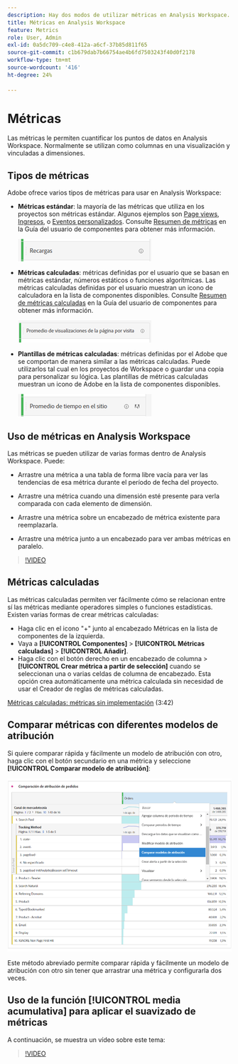 ```yaml
---
description: Hay dos modos de utilizar métricas en Analysis Workspace.
title: Métricas en Analysis Workspace
feature: Metrics
role: User, Admin
exl-id: 0a5dc709-c4e8-412a-a6cf-37b85d811f65
source-git-commit: c1b679dab7b66754ae4b6fd7503243f40d0f2178
workflow-type: tm+mt
source-wordcount: '416'
ht-degree: 24%

---
```


# Métricas

Las métricas le permiten cuantificar los puntos de datos en Analysis Workspace. Normalmente se utilizan como columnas en una visualización y vinculadas a dimensiones.

## Tipos de métricas

Adobe ofrece varios tipos de métricas para usar en Analysis Workspace:

* **Métricas estándar**: la mayoría de las métricas que utiliza en los proyectos son métricas estándar. Algunos ejemplos son [Page views](/help/components/metrics/page-views.md), [Ingresos](/help/components/metrics/revenue.md), o [Eventos personalizados](/help/components/metrics/custom-events.md). Consulte [Resumen de métricas](/help/components/metrics/overview.md) en la Guía del usuario de componentes para obtener más información.

   ![Métrica estándar](assets/standard-metric.png)

* **Métricas calculadas**: métricas definidas por el usuario que se basan en métricas estándar, números estáticos o funciones algorítmicas. Las métricas calculadas definidas por el usuario muestran un icono de calculadora en la lista de componentes disponibles. Consulte [Resumen de métricas calculadas](/help/components/c-calcmetrics/cm-overview.md) en la Guía del usuario de componentes para obtener más información.

   ![Métrica calculada](assets/calculated-metric.png)

* **Plantillas de métricas calculadas**: métricas definidas por el Adobe que se comportan de manera similar a las métricas calculadas. Puede utilizarlos tal cual en los proyectos de Workspace o guardar una copia para personalizar su lógica. Las plantillas de métricas calculadas muestran un icono de Adobe en la lista de componentes disponibles.

   ![Plantilla de métrica calculada](assets/calculated-metric-template.png)

## Uso de métricas en Analysis Workspace

Las métricas se pueden utilizar de varias formas dentro de Analysis Workspace. Puede:

* Arrastre una métrica a una tabla de forma libre vacía para ver las tendencias de esa métrica durante el período de fecha del proyecto.

* Arrastre una métrica cuando una dimensión esté presente para verla comparada con cada elemento de dimensión.

* Arrastre una métrica sobre un encabezado de métrica existente para reemplazarla.

* Arrastre una métrica junto a un encabezado para ver ambas métricas en paralelo.

>[!VIDEO](https://video.tv.adobe.com/v/40817/?quality=12)

## Métricas calculadas 

Las métricas calculadas permiten ver fácilmente cómo se relacionan entre sí las métricas mediante operadores simples o funciones estadísticas. Existen varias formas de crear métricas calculadas:

* Haga clic en el icono &quot;+&quot; junto al encabezado Métricas en la lista de componentes de la izquierda.
* Vaya a **[!UICONTROL Componentes]** > **[!UICONTROL Métricas calculadas]** > **[!UICONTROL Añadir]**.
* Haga clic con el botón derecho en un encabezado de columna > **[!UICONTROL Crear métrica a partir de selección]** cuando se seleccionan una o varias celdas de columna de encabezado. Esta opción crea automáticamente una métrica calculada sin necesidad de usar el Creador de reglas de métricas calculadas.

[Métricas calculadas: métricas sin implementación](https://experienceleague.adobe.com/docs/analytics-learn/tutorials/components/calculated-metrics/calculated-metrics-implementationless-metrics.html?lang=es) (3:42)

## Comparar métricas con diferentes modelos de atribución

Si quiere comparar rápida y fácilmente un modelo de atribución con otro, haga clic con el botón secundario en una métrica y seleccione **[!UICONTROL Comparar modelo de atribución]**:

![Comparar atribución](assets/compare-attribution.png)

Este método abreviado permite comparar rápida y fácilmente un modelo de atribución con otro sin tener que arrastrar una métrica y configurarla dos veces.

## Uso de la función [!UICONTROL media acumulativa] para aplicar el suavizado de métricas

A continuación, se muestra un vídeo sobre este tema:

>[!VIDEO](https://video.tv.adobe.com/v/27068/?quality=12)
